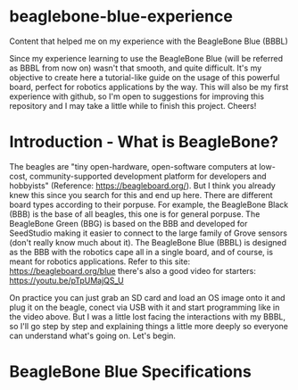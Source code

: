 # beaglebone-blue-experience
Content that helped me on my experience with the BeagleBone Blue (BBBL)

Since my experience learning to use the BeagleBone Blue (will be referred as BBBL from now on) wasn't that smooth, and quite difficult. It's my objective to create here a tutorial-like guide on the usage of this powerful board, perfect for robotics applications by the way.
This will also be my first experience with github, so I'm open to suggestions for improving this repository and I may take a little while to finish this project.
Cheers!

# Introduction - What is BeagleBone?
The beagles are "tiny open-hardware, open-software computers at low-cost, community-supported development platform for developers and hobbyists" (Reference: https://beagleboard.org/). But I think you already knew this since you search for this and end up here.
There are different board types according to their porpuse. For example, the BeagleBone Black (BBB) is the base of all beagles, this one is for general porpuse. The BeagleBone Green (BBG) is based on the BBB and developed for SeedStudio making it easier to connect to the large family of Grove sensors (don't really know much about it).
The BeagleBone Blue (BBBL) is designed as the BBB with the robotics cape all in a single board, and of course, is meant for robotics applications.
Refer to this site: https://beagleboard.org/blue there's also a good video for starters: https://youtu.be/pTpUMajQS_U

On practice you can just grab an SD card and load an OS image onto it and plug it on the beagle, conect via USB with it and start programming like in the video above.
But I was a little lost facing the interactions with my BBBL, so I'll go step by step and explaining things a little more deeply so everyone can understand what's going on.
Let's begin.

# BeagleBone Blue Specifications

